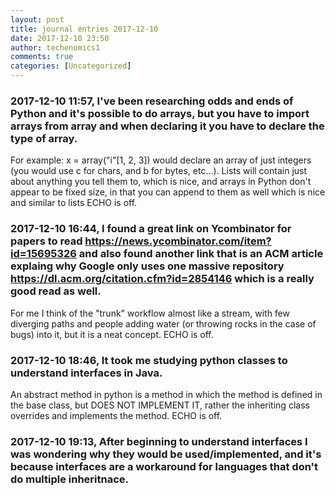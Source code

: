 ```yaml
---
layout: post
title: journal entries 2017-12-10
date: 2017-12-10 23:50
author: techenomics1
comments: true
categories: [Uncategorized]
---
```

### 2017-12-10 11:57, I've been researching odds and ends of Python and it's possible to do arrays, but you have to import arrays from array and when declaring it you have to declare the type of array.  
For example: x = array("i"[1, 2, 3]) would declare an array of just integers (you would use c for chars, and b for bytes, etc...).  Lists will contain just about anything you tell them to, which is nice, and arrays in Python don't appear to be fixed size, in that you can append to them as well which is nice and similar to lists 
ECHO is off.
### 2017-12-10 16:44, I found a great link on Ycombinator for papers to read https://news.ycombinator.com/item?id=15695326 and also found another link that is an ACM article explaing why Google only uses one massive repository https://dl.acm.org/citation.cfm?id=2854146 which is a really good read as well.  
For me I think of the "trunk" workflow almost like a stream, with few diverging paths and people adding water (or throwing rocks in the case of bugs) into it, but it is a neat concept. 
ECHO is off.
### 2017-12-10 18:46, It took me studying python classes to understand interfaces in Java.  
An abstract method in python is a method in which the method is defined in the base class, but DOES NOT IMPLEMENT IT, rather the inheriting class overrides and implements the method. 
ECHO is off.
### 2017-12-10 19:13, After beginning to understand interfaces I was wondering why they would be used/implemented, and it's because interfaces are a workaround for languages that don't do multiple inheritnace.   
